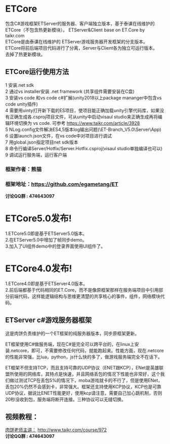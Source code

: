# ETCore
包含C#游戏框架ETServer的服务器、客户端独立版本，基于泰课在线维护的ETCore（不包含热更新模块）。 
ETServer&Client base on ET.Core by taikr.com   
ETCore是由泰课在线维护的 ETServer游戏服务器开发框架的分支版本。     
ETCore将前后端项目代码进行了分离，Server与Client各为独立可运行版本。    
去掉了热更新模块。  

## ETCore运行使用方法
1 安装.net sdk  
2 通过vs installer安装 .net framework (共享组件需要安装在C盘)  
3 安装vs code 和vs code c#扩展(unity2018以上package mananger中包含vs code unity插件)  
4 需要用uinty打开新下载的ES项目，使项目能正确加载unity引擎代码库，如果没有正确生成各.csproj项目文件，可从unity中启动visaul studio来正确生成再将编辑环境切换为 vs code. 可参考 https://www.taikr.com/article/3928  
5 NLog.config文件解决ES4,5版本log输出问题(\ET-Branch_V5.0\Server\App)  
6 设置launch.json文件，在vs code中对项目进行调试  
7 用global.json指定项目net sdk版本  
8 命令行编译Server/Hotfix/Server.Hotfix.csproj(visaul studio单独编译也可以)  
9 调试运行服务端，运行客户端 

### 框架作者：熊猫
### 框架地址：https://github.com/egametang/ET
__讨论QQ群 : 474643097__

# ETCore5.0发布!  
1.ETCore5.0即是基于ETServer5.0版本。   
2.在ETServer5.0中增加了帧同步demo。   
3.加入了UI组件demo中的登录界面使用UI组件了。

# ETCore4.0发布!  
1.ETCore4.0即是基于ETServer4.0版本。   
2.前后端都基于代码相同的ET.Core，而不是像原框架那样在服务端项目中引用部分前端代码，这样能逻辑结构与思维更清楚的共享核心的事件，组件，网络模块代码。  

## ETServer c#游戏服务器框架
这是肉饼负责维护的一个ET框架的纯服务器版本，同步原框架更新。  

ET框架使用C#做服务端，现在C#是完全可以跨平台的，在linux上安装.netcore，即可，不需要修改任何代码，就能跑起来。性能方面，现在.netcore的性能非常强，比lua，python，js什么快的多了，做游戏服务端完全不在话下。

ET框架不但支持TCP，而且支持可靠的UDP协议（ENET跟KCP），ENet是英雄联盟所使用的网络库，其特点是快速，并且网络丢包的情况下性能也非常好，这个我们做过测试TCP在丢包5%的情况下，moba游戏就卡的不行了，但是使用ENet，丢包20%仍然不会感到卡，非常强大。框架还支持使用KCP协议，KCP也是可靠UDP协议，据说比ENET性能更好，使用kcp请注意，需要自己加心跳机制，否则20秒没收到包，服务端将断开连接。三种协议可以无缝切换。

## 视频教程：  
[肉饼老师主讲：](http://www.taikr.com/course/972) http://www.taikr.com/course/972  
__讨论QQ群 : 474643097__

